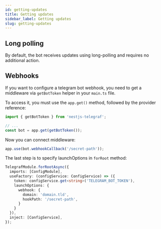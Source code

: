 ```yaml
---
id: getting-updates
title: Getting updates
sidebar_label: Getting updates
slug: getting-updates
---
```


## Long polling

By default, the bot receives updates using long-polling and requires no additional action.

## Webhooks

If you want to configure a telegram bot webhook, you need to get a middleware via `getBotToken` helper in your `main.ts` file.

To access it, you must use the `app.get()` method, followed by the provider reference:
```typescript
import { getBotToken } from 'nestjs-telegraf';

// ...
const bot = app.get(getBotToken());
```

Now you can connect middleware:
```typescript
app.use(bot.webhookCallback('/secret-path'));
```

The last step is to specify launchOptions in `forRoot` method:
```typescript
TelegrafModule.forRootAsync({
  imports: [ConfigModule],
  useFactory: (configService: ConfigService) => ({
    token: configService.get<string>('TELEGRAM_BOT_TOKEN'),
    launchOptions: {
      webhook: {
        domain: 'domain.tld',
        hookPath: '/secret-path',
      }
    }
  }),
  inject: [ConfigService],
});
```
